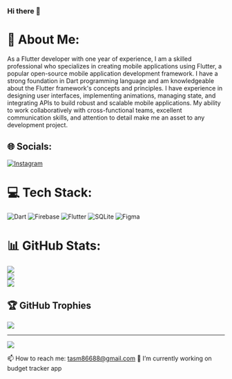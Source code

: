 ### Hi there 👋

# 💫 About Me:
As a Flutter developer with one year of experience, I am a skilled professional who specializes in creating mobile applications using Flutter, a popular open-source mobile application development framework. I have a strong foundation in Dart programming language and am knowledgeable about the Flutter framework's concepts and principles. I have experience in designing user interfaces, implementing animations, managing state, and integrating APIs to build robust and scalable mobile applications. My ability to work collaboratively with cross-functional teams, excellent communication skills, and attention to detail make me an asset to any development project.


## 🌐 Socials:
[![Instagram](https://img.shields.io/badge/Instagram-%23E4405F.svg?logo=Instagram&logoColor=white)](https://instagram.com/m26_tash)

# 💻 Tech Stack:
![Dart](https://img.shields.io/badge/dart-%230175C2.svg?style=for-the-badge&logo=dart&logoColor=white) ![Firebase](https://img.shields.io/badge/firebase-%23039BE5.svg?style=for-the-badge&logo=firebase) ![Flutter](https://img.shields.io/badge/Flutter-%2302569B.svg?style=for-the-badge&logo=Flutter&logoColor=white) ![SQLite](https://img.shields.io/badge/sqlite-%2307405e.svg?style=for-the-badge&logo=sqlite&logoColor=white) 	![Figma](https://img.shields.io/badge/figma-%23F24E1E.svg?style=for-the-badge&logo=figma&logoColor=white)
# 📊 GitHub Stats:
![](https://github-readme-stats.vercel.app/api?username=M26Tash&theme=dark&hide_border=false&include_all_commits=false&count_private=false)<br/>
![](https://github-readme-streak-stats.herokuapp.com/?user=M26Tsh&theme=dark&hide_border=false)<br/>
![](https://github-readme-stats.vercel.app/api/top-langs/?username=M26Tash&theme=dark&hide_border=false&include_all_commits=false&count_private=false&layout=compact)

## 🏆 GitHub Trophies
![](https://github-profile-trophy.vercel.app/?username=M26Tash&theme=radical&no-frame=true&no-bg=false&margin-w=4)

---
[![](https://visitcount.itsvg.in/api?id=M26Tash&icon=2&color=7)](https://visitcount.itsvg.in)

<!-- Proudly created with GPRM ( https://gprm.itsvg.in ) -->
<!--
**M26Tash/M26Tash** is a ✨ _special_ ✨ repository because its `README.md` (this file) appears on your GitHub profile.

Here are some ideas to get you started:

- 
- 🌱 I’m currently learning ...
- 👯 I’m looking to collaborate on ...
- 🤔 I’m looking for help with ...
- 💬 Ask me about ...

- 😄 Pronouns: ...
- ⚡ Fun fact: ...
-->
📫 How to reach me: tasm86688@gmail.com
🔭 I’m currently working on budget tracker app
